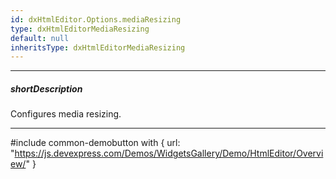 ```yaml
---
id: dxHtmlEditor.Options.mediaResizing
type: dxHtmlEditorMediaResizing
default: null
inheritsType: dxHtmlEditorMediaResizing
---
```

---
##### shortDescription
Configures media resizing.

---
#include common-demobutton with {
    url: "https://js.devexpress.com/Demos/WidgetsGallery/Demo/HtmlEditor/Overview/"
}